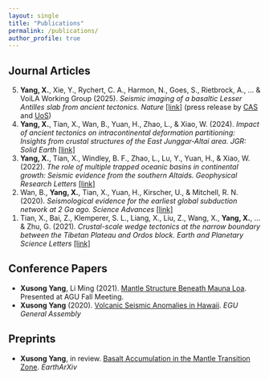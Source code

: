 ```yaml
---
layout: single
title: "Publications"
permalink: /publications/
author_profile: true
---
```




## Journal Articles

<ol reversed>

  <li><strong>Yang, X.</strong>, Xie, Y., Rychert, C. A., Harmon, N., Goes, S., Rietbrock, A., ... & VoiLA Working Group (2025). <em>Seismic imaging of a basaltic Lesser Antilles slab from ancient tectonics.</em> <em>Nature</em> <a href="https://www.nature.com/articles/s41586-025-08754-0">[link]</a> (press release by <a href="https://english.cas.cn/newsroom/research_news/earth/202504/t20250407_909539.shtml">CAS</a> and <a href="https://www.southampton.ac.uk/smmi/news/2025/04/sink-or-swim-the-fate-of-sinking-tectonic-plates-depends-on-their-ancient-tectonic-histories.page">UoS</a>)</li>

  <li><strong>Yang, X.</strong>, Tian, X., Wan, B., Yuan, H., Zhao, L., & Xiao, W. (2024). <em>Impact of ancient tectonics on intracontinental deformation partitioning: Insights from crustal structures of the East Junggar‐Altai area.</em> <em>JGR: Solid Earth</em> <a href="https://agupubs.onlinelibrary.wiley.com/doi/full/10.1029/2023JB027949">[link]</a></li>

  <li><strong>Yang, X.</strong>, Tian, X., Windley, B. F., Zhao, L., Lu, Y., Yuan, H., & Xiao, W. (2022). <em>The role of multiple trapped oceanic basins in continental growth: Seismic evidence from the southern Altaids.</em> <em>Geophysical Research Letters</em> <a href="https://agupubs.onlinelibrary.wiley.com/doi/full/10.1029/2022GL098548">[link]</a></li>

  <li>Wan, B., <strong>Yang, X.</strong>, Tian, X., Yuan, H., Kirscher, U., & Mitchell, R. N. (2020). <em>Seismological evidence for the earliest global subduction network at 2 Ga ago.</em> <em>Science Advances</em> <a href="https://www.science.org/doi/full/10.1126/sciadv.abc5491">[link]</a></li>

  <li>Tian, X., Bai, Z., Klemperer, S. L., Liang, X., Liu, Z., Wang, X., <strong>Yang, X.</strong>, ... & Zhu, G. (2021). <em>Crustal-scale wedge tectonics at the narrow boundary between the Tibetan Plateau and Ordos block.</em> <em>Earth and Planetary Science Letters</em> <a href="https://www.sciencedirect.com/science/article/pii/S0012821X20306440">[link]</a></li>

</ol>



## Conference Papers

- **Xusong Yang**, Li Ming (2021). [Mantle Structure Beneath Mauna Loa](https://example.com/conference-paper-2021). Presented at AGU Fall Meeting.
- **Xusong Yang** (2020). [Volcanic Seismic Anomalies in Hawaii](https://example.com/agu2020). *EGU General Assembly*

## Preprints

- **Xusong Yang**, in review. [Basalt Accumulation in the Mantle Transition Zone](https://doi.org/10.9999/preprint-mtz). *EarthArXiv*


